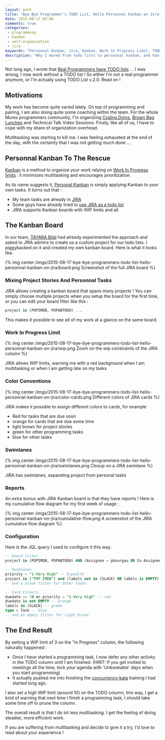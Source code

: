 ```yaml
---
layout: post
title: "Bye Bye Programmer's TODO List, Hello Personnal Kanban on Jira"
date: 2015-08-17 05:46
comments: true
categories:
 - programming
 - kanban
 - self-organization
 - jira
keywords: "Personnal Kanban, Jira, Kanban, Work In Progress Limit, TODO-List, Organization, Self Organization"
description: "Why I moved from todo lists to personnal kanban, and how I did it using JIRA"
---
```

Not long ago, I wrote that [Real Programmers have TODO lists](/real-programmers-have-todo-lists/) ... I was wrong, I now work without a TODO list ! So either I'm not a real programmer anymore, or I'm actually using TODO List v.2.0. Read on !

## Motivations

My work has become quite varied lately. On top of programming and pairing, I am also doing quite some coaching within the team. For the whole Murex programmers community, I'm organizing [Coding Dojos](https://github.com/murex/murex-coding-dojo), [Brown Bag Lunches](http://www.brownbaglunch.fr/) and Technical Talk Video Sessions. Finaly, like all of us, I have to cope with my share of organization overhead.

Multitasking was starting to kill me. I was feeling exhausted at the end of the day, with the certainty that I was not getting much done ...

## Personnal Kanban To The Rescue

[Kanban](https://en.wikipedia.org/wiki/Kanban) is a method to organize your work relying on [Work In Progress limits](http://www.personalkanban.com/pk/featured/why-limit-work-in-progress/#sthash.QFI0D8l5.dpbs) : it minimizes multitasking and encourages prioritization.

As its name suggests it, [Personal Kanban](http://personalkanban.com) is simply applying Kanban to your own tasks. It turns out that :

* My team tasks are already in [JIRA](https://www.atlassian.com/software/jira)
* Some guys have already tried to [use JIRA as a todo list](https://jira.atlassian.com/browse/JRA-13472)
* JIRA supports Kanban boards with WIP limits and all

## The Kanban Board

In our team, [TAYARA Bilal](http://bilal.eltayara.net) had already experimented the approach and asked to JIRA admins to create us a custom project for our todo lists. I piggybacked on it and created my own kanban board. Here is what it looks like.

{% img center /imgs/2015-08-17-bye-bye-programmers-todo-list-hello-personnal-kanban-on-jira/board.png Screenshot of the full JIRA board %}

### Mixing Project Stories And Personnal Tasks

JIRA allows creating a kanban board that spans many projects ! You can simply choose multiple projects when you setup the board for the first time, or you can edit your board filter like this :

```sql
project in (POPIMDB, POPABTODO) ...
```

This makes it possible to see *all* of my work at a glance on the same board.

### Work In Progress Limit

{% img center /imgs/2015-08-17-bye-bye-programmers-todo-list-hello-personnal-kanban-on-jira/wip.png Zoom on the wip constraints of the JIRA column %}

JIRA allows WIP limits, warning me with a red background when I am multitasking or when I am getting late on my tasks

### Color Conventions

{% img center /imgs/2015-08-17-bye-bye-programmers-todo-list-hello-personnal-kanban-on-jira/color-cards.png Different colors of JIRA cards %}

JIRA makes it possible to assign different colors to cards, for example

* Red for tasks that are due soon
* orange for cards that are due some time
* light brown for project stories
* green for other programming tasks
* blue for other tasks

### Swimlanes

{% img center /imgs/2015-08-17-bye-bye-programmers-todo-list-hello-personnal-kanban-on-jira/swimlanes.png Closup on a JIRA swimlane %}

JIRA has swimlanes, separating project from personal tasks

### Reports

An extra bonus with JIRA Kanban board is that they have reports ! Here is my cumulative flow diagram for my first week of usage :

{% img center /imgs/2015-08-17-bye-bye-programmers-todo-list-hello-personnal-kanban-on-jira/cumulative-flow.png A screenshot of the JIRA cumulative flow diagram %}

### Configuration

Here is the JQL query I used to configure it this way.

```sql
-- board filter
project in (POPIMDB, POPABTODO) AND (Assignee = pbourgau OR Co-Assignees in (pbourgau) OR mentors in (pbourgau)) AND (status != CLOSED OR updated >= -1d) ORDER BY Rank ASC

-- Swimlanes
priority = "1-Very High" -- Expedite
project in ("POP IMDB") and (labels not in (SLACK) OR labels is EMPTY) -- IMDB Stories
-- and a blank filter for Other Tasks

-- Card Colours
duedate <= 7d or priority = "1-Very High" -- red
duedate is not EMPTY -- orange
labels in (SLACK) -- green
type = Task -- blue
-- and an empty filter for light brown
```

## The End Result

By setting a WIP limit of 3 on the "In Progress" column, the following naturally happened :

* Once I have started a programming task, I now defer any other activity in the TODO column until I am finished. (HINT: If you get invited to meetings all the time, lock your agenda with 'Unbookable' days when you start programming)
* It actually pushed me into finishing the [concurrency-kata](https://github.com/philou/concurrency-kata) training I had started long ago.

I also set a high WIP limit (around 10) on the TODO column, this way, I get a kind of warning that next time I finish a programming task, I should take some time off to prune the column.

The overall result is that I do lot less multitasking. I get the feeling of doing steadier, more efficient work.

If you are suffering from multitasking and decide to give it a try, I'd love to read about your experience !